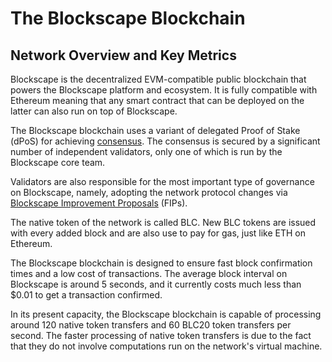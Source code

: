 # The Blockscape Blockchain

## Network Overview and Key Metrics

Blockscape is the decentralized EVM-compatible public blockchain that powers the Blockscape platform and ecosystem. It is fully compatible with Ethereum meaning that any smart contract that can be deployed on the latter can also run on top of Blockscape.

The Blockscape blockchain uses a variant of delegated Proof of Stake (dPoS) for achieving [consensus](https://docs.blockscape.net/general/fuse-network-blockchain/fuse-consensus). The consensus is secured by a significant number of independent validators, only one of which is run by the Blockscape core team.

Validators are also responsible for the most important type of governance on Blockscape, namely, adopting the network protocol changes via [Blockscape Improvement Proposals](https://docs.blockscape.net/general/fips) (FIPs). 

The native token of the network is called BLC. New BLC tokens are issued with every added block and are also use to pay for gas, just like ETH on Ethereum. 

The Blockscape blockchain is designed to ensure fast block confirmation times and a low cost of transactions. The average block interval on Blockscape is around 5 seconds, and it currently costs much less than $0.01 to get a transaction confirmed.

In its present capacity, the Blockscape blockchain is capable of processing around 120 native token transfers and 60 BLC20 token transfers per second. The faster processing of native token transfers is due to the fact that they do not involve computations run on the network's virtual machine. 

